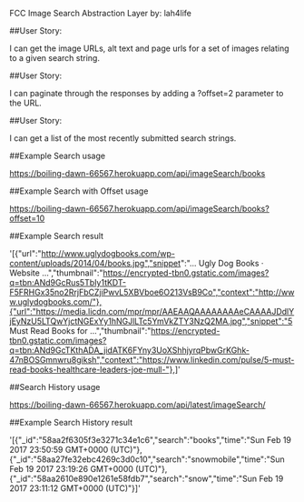 FCC Image Search Abstraction Layer
by: lah4life

##User Story: 

I can get the image URLs, alt text and page urls for a set of images relating to a given search string.

##User Story: 

I can paginate through the responses by adding a ?offset=2 parameter to the URL.

##User Story: 

I can get a list of the most recently submitted search strings.

##Example Search usage

https://boiling-dawn-66567.herokuapp.com/api/imageSearch/books

##Example Search with Offset usage

https://boiling-dawn-66567.herokuapp.com/api/imageSearch/books?offset=10

##Example Search result

'[{"url":"http://www.uglydogbooks.com/wp-content/uploads/2014/04/books.jpg","snippet":"... Ugly Dog Books · Website ...","thumbnail":"https://encrypted-tbn0.gstatic.com/images?q=tbn:ANd9GcRus5TbIy1tKDT-F5FRHGx35no2RrjFbCZjiPwvL5XBVboe6O213VsB9Co","context":"http://www.uglydogbooks.com/"},{"url":"https://media.licdn.com/mpr/mpr/AAEAAQAAAAAAAAeCAAAAJDdlYjEyNzU5LTQwYjctNGExYy1hNGJlLTc5YmVkZTY3NzQ2MA.jpg","snippet":"5 Must Read Books for ...","thumbnail":"https://encrypted-tbn0.gstatic.com/images?q=tbn:ANd9GcTKthADA_jidATK6FYny3UoXShhjyrqPbwGrKGhk-47nBOSGmnwru8giksh","context":"https://www.linkedin.com/pulse/5-must-read-books-healthcare-leaders-joe-mull-"},]'

##Search History usage

https://boiling-dawn-66567.herokuapp.com/api/latest/imageSearch/

##Example Search History result

'[{"_id":"58aa2f6305f3e3271c34e1c6","search":"books","time":"Sun Feb 19 2017 23:50:59 GMT+0000 (UTC)"},{"_id":"58aa27fe32ebc4269c3d0c10","search":"snowmobile","time":"Sun Feb 19 2017 23:19:26 GMT+0000 (UTC)"},{"_id":"58aa2610e890e1261e58fdb7","search":"snow","time":"Sun Feb 19 2017 23:11:12 GMT+0000 (UTC)"}]'